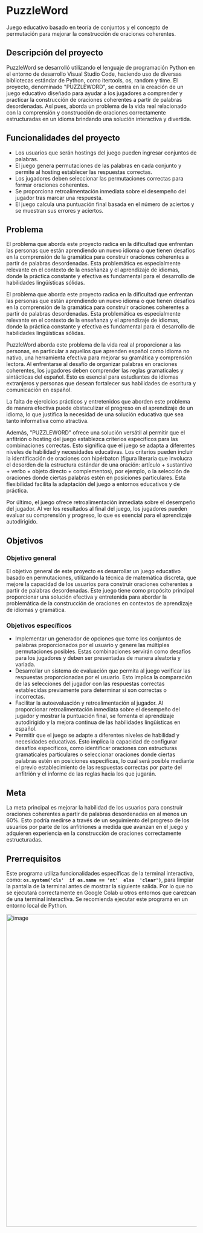 # PuzzleWord

Juego educativo basado en teoría de conjuntos y el concepto de permutación para mejorar la construcción de oraciones coherentes.

## Descripción del proyecto

PuzzleWord se desarrolló utilizando el lenguaje de programación Python en el entorno de desarrollo Visual Studio Code, haciendo uso de diversas bibliotecas estándar de Python, como itertools, os, random y time. El proyecto, denominado "PUZZLEWORD", se centra en la creación de un juego educativo diseñado para ayudar a los jugadores a comprender y practicar la construcción de oraciones coherentes a partir de palabras desordenadas. Así pues, aborda un problema de la vida real relacionado con la comprensión y construcción de oraciones correctamente estructuradas en un idioma brindando una solución interactiva y divertida.

## Funcionalidades del proyecto

- Los usuarios que serán hostings del juego pueden ingresar conjuntos de palabras.
- El juego genera permutaciones de las palabras en cada conjunto y permite al hosting establecer las respuestas correctas.
- Los jugadores deben seleccionar las permutaciones correctas para formar oraciones coherentes.
- Se proporciona retroalimentación inmediata sobre el desempeño del jugador tras marcar una respuesta.
- El juego calcula una puntuación final basada en el número de aciertos y se muestran sus errores y aciertos.

## Problema

El problema que aborda este proyecto radica en la dificultad que enfrentan las personas que están aprendiendo un nuevo idioma o que tienen desafíos en la comprensión de la gramática para construir oraciones coherentes a partir de palabras desordenadas. Esta problemática es especialmente relevante en el contexto de la enseñanza y el aprendizaje de idiomas, donde la práctica constante y efectiva es fundamental para el desarrollo de habilidades lingüísticas sólidas.

El problema que aborda este proyecto radica en la dificultad que enfrentan las personas que están aprendiendo un nuevo idioma o que tienen desafíos en la comprensión de la gramática para construir oraciones coherentes a partir de palabras desordenadas. Esta problemática es especialmente relevante en el contexto de la enseñanza y el aprendizaje de idiomas, donde la práctica constante y efectiva es fundamental para el desarrollo de habilidades lingüísticas sólidas.

PuzzleWord aborda este problema de la vida real al proporcionar a las personas, en particular a aquellos que aprenden español como idioma no nativo, una herramienta efectiva para mejorar su gramática y comprensión lectora. Al enfrentarse al desafío de organizar palabras en oraciones coherentes, los jugadores deben comprender las reglas gramaticales y sintácticas del español. Esto es esencial para estudiantes de idiomas extranjeros y personas que desean fortalecer sus habilidades de escritura y comunicación en español.

La falta de ejercicios prácticos y entretenidos que aborden este problema de manera efectiva puede obstaculizar el progreso en el aprendizaje de un idioma, lo que justifica la necesidad de una solución educativa que sea tanto informativa como atractiva.

Además, "PUZZLEWORD" ofrece una solución versátil al permitir que el anfitrión o hosting del juego establezca criterios específicos para las combinaciones correctas. Esto significa que el juego se adapta a diferentes niveles de habilidad y necesidades educativas. Los criterios  pueden incluir la identificación de oraciones con hipérbaton (figura literaria que involucra el desorden de la estructura estándar de una oración: artículo + sustantivo + verbo + objeto directo + complementos), por ejemplo, o la selección de oraciones donde ciertas palabras estén en posiciones particulares. Esta flexibilidad facilita la adaptación del juego a entornos educativos y de práctica.

Por último, el juego ofrece retroalimentación inmediata sobre el desempeño del jugador. Al ver los resultados al final del juego, los jugadores pueden evaluar su comprensión y progreso, lo que es esencial para el aprendizaje autodirigido.

## Objetivos

### Objetivo general

El objetivo general de este proyecto es desarrollar un juego educativo basado en permutaciones, utilizando la técnica de matemática discreta, que mejore la capacidad de los usuarios para construir oraciones coherentes a partir de palabras desordenadas. Este juego tiene como propósito principal proporcionar una solución efectiva y entretenida para abordar la problemática de la construcción de oraciones en contextos de aprendizaje de idiomas y gramática.

### Objetivos específicos

- Implementar un generador de opciones que tome los conjuntos de palabras proporcionados por el usuario y genere las múltiples permutaciones posibles. Estas combinaciones servirán como desafíos para los jugadores y deben ser presentadas de manera aleatoria y variada.
- Desarrollar un sistema de evaluación que permita al juego verificar las respuestas proporcionadas por el usuario. Esto implica la comparación de las selecciones del jugador con las respuestas correctas establecidas previamente para determinar si son correctas o incorrectas.
- Facilitar la autoevaluación y retroalimentación al jugador. Al proporcionar retroalimentación inmediata sobre el desempeño del jugador y mostrar la puntuación final, se fomenta el aprendizaje autodirigido y la mejora continua de las habilidades lingüísticas en español.
- Permitir que el juego se adapte a diferentes niveles de habilidad y necesidades educativas. Esto implica la capacidad de configurar desafíos específicos, como identificar oraciones con estructuras gramaticales particulares o seleccionar oraciones donde ciertas palabras estén en posiciones específicas, lo cual será posible mediante el previo establecimiento de las respuestas correctas por parte del anfitrión y el informe de las reglas hacia los que jugarán.

## Meta

La meta principal es mejorar la habilidad de los usuarios para construir oraciones coherentes a partir de palabras desordenadas en al menos un 60%. Esto podría medirse a través de un seguimiento del progreso de los usuarios por parte de los anfitriones a medida que avanzan en el juego y adquieren experiencia en la construcción de oraciones correctamente  estructuradas.

## Prerrequisitos

Este programa utiliza funcionalidades específicas de la terminal interactiva, como: **`os.system('cls'  if os.name == 'nt'  else  'clear')`**, para limpiar la pantalla de la terminal antes de mostrar la siguiente salida. Por lo que no se ejecutará correctamente en Google Colab u otros entornos que carezcan de una terminal interactiva. Se recomienda ejecutar este programa en un entorno local de Python.

<img width="826" alt="image" src="https://github.com/RathiaRobsBobs/PuzzleWord/assets/124403825/5ecdd4d0-881d-4083-8a28-bc3cea5c789c">



